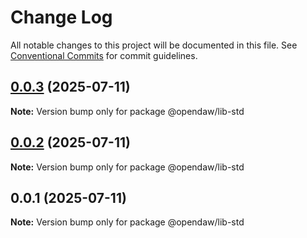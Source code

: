 # Change Log

All notable changes to this project will be documented in this file.
See [Conventional Commits](https://conventionalcommits.org) for commit guidelines.

## [0.0.3](https://github.com/andremichelle/opendaw-turbo/compare/@opendaw/lib-std@0.0.2...@opendaw/lib-std@0.0.3) (2025-07-11)

**Note:** Version bump only for package @opendaw/lib-std

## [0.0.2](https://github.com/andremichelle/opendaw-turbo/compare/@opendaw/lib-std@0.0.1...@opendaw/lib-std@0.0.2) (2025-07-11)

**Note:** Version bump only for package @opendaw/lib-std

## 0.0.1 (2025-07-11)

**Note:** Version bump only for package @opendaw/lib-std
